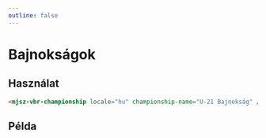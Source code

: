 ```yaml
---
outline: false
---
```


# Bajnokságok

## Használat

```html
<mjsz-vbr-championship locale="hu" championship-name="U-21 Bajnokság" />
```

## Példa

<ClientOnly>
  <mjsz-vbr-championship locale="hu" championship-name="U-21 Bajnokság" />
</ClientOnly>
